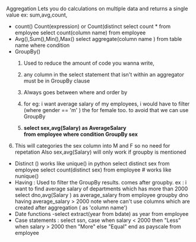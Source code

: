 
Aggregation Lets you do calculations on multiple data and returns a single value 
ex: sum,avg,count,
- count()
	Count(expression) or Count(distinct 
	select count * from employee 
	select  count(column name) from employee
- Avg(),Sum(),Min(),Max()
	select aggregate(column name )
	from table name
	where condition 
- GroupBy()
  1.  Used to reduce the amount of code you wanna write,
  2.  any column in the select statement that isn't within an aggregator must be in GroupBy clause
  3. Always goes between where and order by
  4. for eg:
	i want average salary of my employees, i would have to filter (where gender == 'm' ) the for female too. to avoid that we can use GroupBy 

  5. **select sex,avg(Salary) as AverageSalary  
	from employee 
	where condition
	GroupBy sex** 
	
 6. This will categories the sex column into M and F so no need for repetation
	Also sex,avg(Salary) will only work if groupby is mentioned
- Distinct ()
	works like unique() in python
	select distinct sex from employee 
	select count(distinct sex) from employee # works like nunique()
- Having :
	Used to filter the GroupBy results. comes after groupby. ex :
	i want to find average salary of departments which has more than 2000
	select dno,avg(Salary ) as average_salary 
	from employee 
	groupby dno 
	having average_salary > 2000
	note where can't use columns which are created after aggregation ( as 'column name')
- Date functions 
	-select extract(year from bdate) as year
	 from employee 
- Case statements :
	select ssn,
    case 
    when salary < 2000
     then "Less"
     when salary > 2000
     then "More"
     else "Equal"
     end as payscale
     from employee